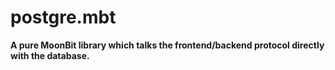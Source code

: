 # postgre.mbt

**A pure MoonBit library which talks the frontend/backend protocol directly with the database.**
